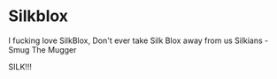 # Silkblox
I fucking love SilkBlox, Don't ever take Silk Blox away from us Silkians - Smug The Mugger

SILK!!!

